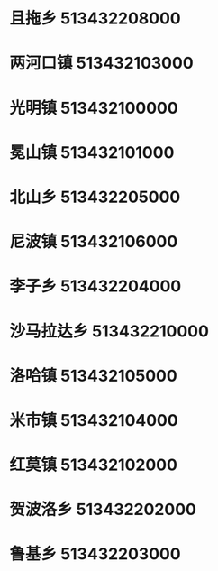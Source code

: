 # 且拖乡 513432208000
# 两河口镇 513432103000
# 光明镇 513432100000
# 冕山镇 513432101000
# 北山乡 513432205000
# 尼波镇 513432106000
# 李子乡 513432204000
# 沙马拉达乡 513432210000
# 洛哈镇 513432105000
# 米市镇 513432104000
# 红莫镇 513432102000
# 贺波洛乡 513432202000
# 鲁基乡 513432203000
